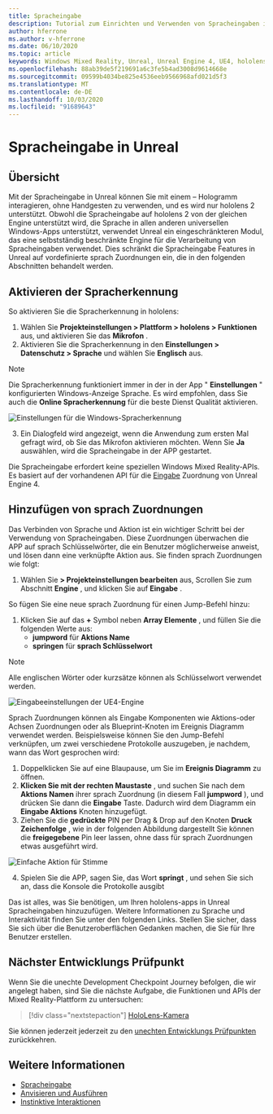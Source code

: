 ```yaml
---
title: Spracheingabe
description: Tutorial zum Einrichten und Verwenden von Spracheingaben in hololens 2 und Unreal Engine
author: hferrone
ms.author: v-hferrone
ms.date: 06/10/2020
ms.topic: article
keywords: Windows Mixed Reality, Unreal, Unreal Engine 4, UE4, hololens 2, Voice, Voice Input, Spracherkennung, gemischte Realität, Entwicklung, Features, Dokumentation, Anleitungen, holograms, Spieleentwicklung
ms.openlocfilehash: 88ab39de5f219691a6c3fe5b4ad3008d9614668e
ms.sourcegitcommit: 09599b4034be825e4536eeb9566968afd021d5f3
ms.translationtype: MT
ms.contentlocale: de-DE
ms.lasthandoff: 10/03/2020
ms.locfileid: "91689643"
---
```

# <a name="voice-input-in-unreal"></a>Spracheingabe in Unreal

## <a name="overview"></a>Übersicht
Mit der Spracheingabe in Unreal können Sie mit einem – Hologramm interagieren, ohne Handgesten zu verwenden, und es wird nur hololens 2 unterstützt. Obwohl die Spracheingabe auf hololens 2 von der gleichen Engine unterstützt wird, die Sprache in allen anderen universellen Windows-Apps unterstützt, verwendet Unreal ein eingeschränkteren Modul, das eine selbstständig beschränkte Engine für die Verarbeitung von Spracheingaben verwendet. Dies schränkt die Spracheingabe Features in Unreal auf vordefinierte sprach Zuordnungen ein, die in den folgenden Abschnitten behandelt werden. 

## <a name="enabling-speech-recognition"></a>Aktivieren der Spracherkennung

So aktivieren Sie die Spracherkennung in hololens:
1. Wählen Sie **Projekteinstellungen > Plattform > hololens > Funktionen** aus, und aktivieren Sie das **Mikrofon** . 
2. Aktivieren Sie die Spracherkennung in den **Einstellungen > Datenschutz > Sprache** und wählen Sie **Englisch** aus.

> [!NOTE]
> Die Spracherkennung funktioniert immer in der in der App " **Einstellungen** " konfigurierten Windows-Anzeige Sprache. Es wird empfohlen, dass Sie auch die **Online Spracherkennung** für die beste Dienst Qualität aktivieren.

![Einstellungen für die Windows-Spracherkennung](images/unreal/speech-recognition-settings.png)

3. Ein Dialogfeld wird angezeigt, wenn die Anwendung zum ersten Mal gefragt wird, ob Sie das Mikrofon aktivieren möchten. Wenn Sie **Ja** auswählen, wird die Spracheingabe in der APP gestartet.

Die Spracheingabe erfordert keine speziellen Windows Mixed Reality-APIs. Es basiert auf der vorhandenen API für die [Eingabe](https://docs.unrealengine.com/Gameplay/Input/index.html) Zuordnung von Unreal Engine 4. 

## <a name="adding-speech-mappings"></a>Hinzufügen von sprach Zuordnungen
Das Verbinden von Sprache und Aktion ist ein wichtiger Schritt bei der Verwendung von Spracheingaben. Diese Zuordnungen überwachen die APP auf sprach Schlüsselwörter, die ein Benutzer möglicherweise anweist, und lösen dann eine verknüpfte Aktion aus. Sie finden sprach Zuordnungen wie folgt:
1. Wählen Sie **> Projekteinstellungen bearbeiten** aus, Scrollen Sie zum Abschnitt **Engine** , und klicken Sie auf **Eingabe** .

So fügen Sie eine neue sprach Zuordnung für einen Jump-Befehl hinzu:
1. Klicken Sie auf das **+** Symbol neben **Array Elemente** , und füllen Sie die folgenden Werte aus:
    * **jumpword** für **Aktions Name**
    * **springen** für **sprach Schlüsselwort**

> [!NOTE]
> Alle englischen Wörter oder kurzsätze können als Schlüsselwort verwendet werden. 

![Eingabeeinstellungen der UE4-Engine](images/unreal/engine-input.png)

Sprach Zuordnungen können als Eingabe Komponenten wie Aktions-oder Achsen Zuordnungen oder als Blueprint-Knoten im Ereignis Diagramm verwendet werden. Beispielsweise können Sie den Jump-Befehl verknüpfen, um zwei verschiedene Protokolle auszugeben, je nachdem, wann das Wort gesprochen wird:

1. Doppelklicken Sie auf eine Blaupause, um Sie im **Ereignis Diagramm** zu öffnen.
2. **Klicken Sie mit der rechten Maustaste** , und suchen Sie nach dem **Aktions Namen** ihrer sprach Zuordnung (in diesem Fall **jumpword** ), und drücken Sie dann die **Eingabe** Taste. Dadurch wird dem Diagramm ein **Eingabe Aktions** Knoten hinzugefügt.
3. Ziehen Sie die **gedrückte** PIN per Drag & Drop auf den Knoten **Druck Zeichenfolge** , wie in der folgenden Abbildung dargestellt Sie können die **freigegebene** Pin leer lassen, ohne dass für sprach Zuordnungen etwas ausgeführt wird.
 
![Einfache Aktion für Stimme](images/unreal/voice-input-img-03.png)

4. Spielen Sie die APP, sagen Sie, das Wort **springt** , und sehen Sie sich an, dass die Konsole die Protokolle ausgibt

Das ist alles, was Sie benötigen, um Ihren hololens-apps in Unreal Spracheingaben hinzuzufügen. Weitere Informationen zu Sprache und Interaktivität finden Sie unter den folgenden Links. Stellen Sie sicher, dass Sie sich über die Benutzeroberflächen Gedanken machen, die Sie für Ihre Benutzer erstellen.

## <a name="next-development-checkpoint"></a>Nächster Entwicklungs Prüfpunkt

Wenn Sie die unechte Development Checkpoint Journey befolgen, die wir angelegt haben, sind Sie die nächste Aufgabe, die Funktionen und APIs der Mixed Reality-Plattform zu untersuchen: 

> [!div class="nextstepaction"]
> [HoloLens-Kamera](unreal-hololens-camera.md)

Sie können jederzeit jederzeit zu den [unechten Entwicklungs Prüfpunkten](unreal-development-overview.md#2-core-building-blocks) zurückkehren.

## <a name="see-also"></a>Weitere Informationen
* [Spracheingabe](../../design/voice-input.md)
* [Anvisieren und Ausführen](../../design/gaze-and-commit.md)
* [Instinktive Interaktionen](../../design/interaction-fundamentals.md)

